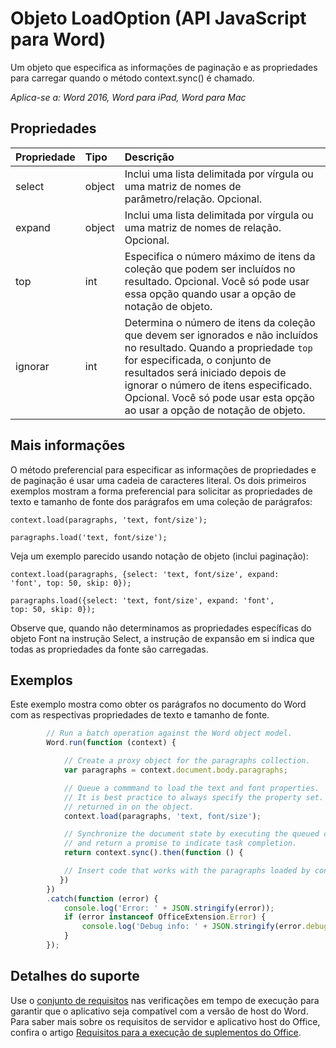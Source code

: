# Objeto LoadOption (API JavaScript para Word)

Um objeto que especifica as informações de paginação e as propriedades para carregar quando o método context.sync() é chamado.

_Aplica-se a: Word 2016, Word para iPad, Word para Mac_

## Propriedades
| Propriedade	     | Tipo	   |Descrição|
|:---------------|:--------|:----------|
|select|object|Inclui uma lista delimitada por vírgula ou uma matriz de nomes de parâmetro/relação. Opcional.|
|expand|object|Inclui uma lista delimitada por vírgula ou uma matriz de nomes de relação. Opcional.|
|top|int| Especifica o número máximo de itens da coleção que podem ser incluídos no resultado. Opcional. Você só pode usar essa opção quando usar a opção de notação de objeto.|
|ignorar|int|Determina o número de itens da coleção que devem ser ignorados e não incluídos no resultado. Quando a propriedade `top` for especificada, o conjunto de resultados será iniciado depois de ignorar o número de itens especificado. Opcional. Você só pode usar esta opção ao usar a opção de notação de objeto.|

## Mais informações

O método preferencial para especificar as informações de propriedades e de paginação é usar uma cadeia de caracteres literal. Os dois primeiros exemplos mostram a forma preferencial para solicitar as propriedades de texto e tamanho de fonte dos parágrafos em uma coleção de parágrafos:

<code>context.load(paragraphs, 'text, font/size');</code>

<code>paragraphs.load('text, font/size');</code>

Veja um exemplo parecido usando notação de objeto (inclui paginação):

<code>context.load(paragraphs, {select: 'text, font/size',
                                expand: 'font',
                                top: 50,
                                skip: 0});</code>

<code>paragraphs.load({select: 'text, font/size',
                       expand: 'font',
                       top: 50,
                       skip: 0});</code>

Observe que, quando não determinamos as propriedades específicas do objeto Font na instrução Select, a instrução de expansão em si indica que todas as propriedades da fonte são carregadas.

## Exemplos

Este exemplo mostra como obter os parágrafos no documento do Word com as respectivas propriedades de texto e tamanho de fonte.

```js
        // Run a batch operation against the Word object model.
        Word.run(function (context) {

            // Create a proxy object for the paragraphs collection.
            var paragraphs = context.document.body.paragraphs;

            // Queue a commmand to load the text and font properties.
            // It is best practice to always specify the property set. Otherwise, all properties are
            // returned in on the object.
            context.load(paragraphs, 'text, font/size');

            // Synchronize the document state by executing the queued commands,
            // and return a promise to indicate task completion.
            return context.sync().then(function () {

            // Insert code that works with the paragraphs loaded by context.load().
           })
        })
        .catch(function (error) {
            console.log('Error: ' + JSON.stringify(error));
            if (error instanceof OfficeExtension.Error) {
                console.log('Debug info: ' + JSON.stringify(error.debugInfo));
            }
        });

```

## Detalhes do suporte
Use o [conjunto de requisitos](../office-add-in-requirement-sets.md) nas verificações em tempo de execução para garantir que o aplicativo seja compatível com a versão de host do Word. Para saber mais sobre os requisitos de servidor e aplicativo host do Office, confira o artigo [Requisitos para a execução de suplementos do Office](../../docs/overview/requirements-for-running-office-add-ins.md).
